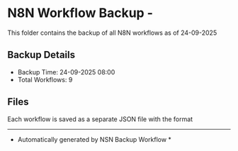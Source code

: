 # N8N Workflow Backup - 
This folder contains the backup of all N8N workflows as of 24-09-2025

## Backup Details
- Backup Time: 24-09-2025 08:00
- Total Workflows: 9

## Files
Each workflow is saved as a separate JSON file with the format

-----------
* Automatically generated by NSN Backup Workflow *
